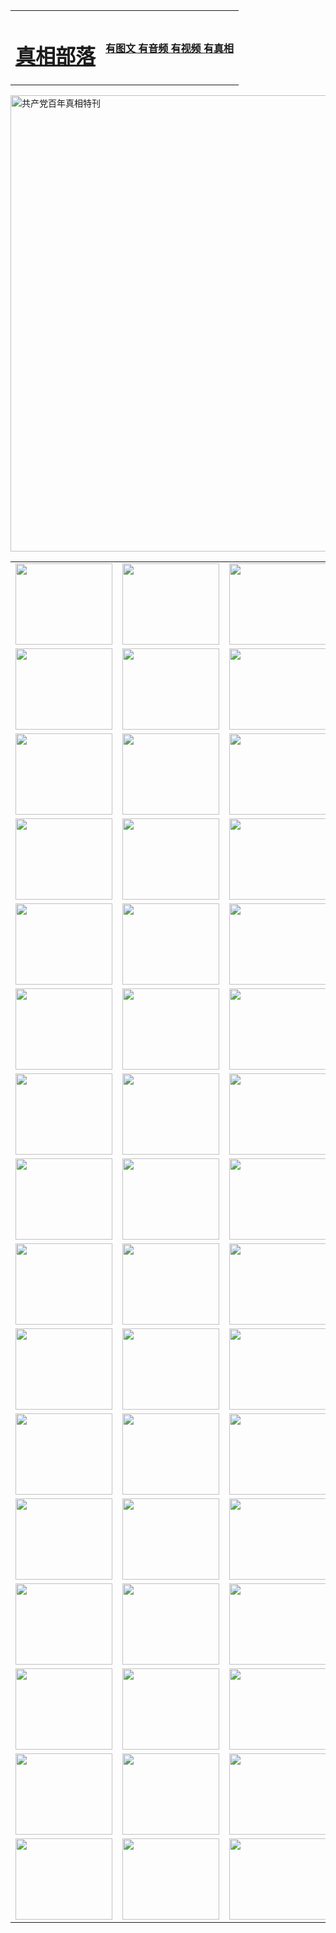 <table>
<tr>

<td>
	<H1><a href="http://z44.myjanu.net/zx/">真相部落</a></H1>
</td>
<td>
	<H4><a href="http://z44.myjanu.net/zx/">有图文 有音频 有视频 有真相</a></H4>
</td>
</tr>
</table>

 <div ><a href="http://z44.myjanu.net/zx/bngcd/"><img src="http://z44.myjanu.net/zx/bngcd/gcdbnzx.jpg" width="730"  border="0" alt="共产党百年真相特刊"></a></div>

<table>
<tr>
	<td><a href="http://z23.gsmcamp.com/xtr/107/"><img  src ="http://z23.gsmcamp.com/pic/2017/02/107.jpg" width="155px" height="130px"></a></td>
	<td><a href="http://z23.gsmcamp.com/xtr/829/"><img src ="http://z23.gsmcamp.com/pic/2017/02/829.jpg" width="155px" height="130px"></a></td>
	<td><a href="http://z23.gsmcamp.com/xtr/69/"><img  src ="http://z23.gsmcamp.com/pic/2017/02/69.jpg" width="155px" height="130px"></a></td>
	<td><a href="http://z23.gsmcamp.com/xtr/99/"><img  src ="http://z23.gsmcamp.com/pic/2017/02/99.jpg" width="155px" height="130px"></a></td>
</tr>
<tr>
	<td><a href="http://z23.gsmcamp.com/xtr/40/"><img  src ="http://z23.gsmcamp.com/pic/2017/02/40.jpg" width="155px" height="130px"></a></td>
	<td><a href="http://z23.gsmcamp.com/xtr/20/"><img  src ="http://z23.gsmcamp.com/pic/2017/02/20.jpg" width="155px" height="130px"></a></td>
	<td><a href="http://z23.gsmcamp.com/xtr/81/"><img  src ="http://z23.gsmcamp.com/pic/2017/02/81.jpg" width="155px" height="130px"></a></td>
	<td><a href="http://z23.gsmcamp.com/xtr/2/"><img  src ="http://z23.gsmcamp.com/pic/2017/02/2.jpg" width="155px" height="130px"></a></td>
</tr>
<tr>
	<td><a href="http://z23.gsmcamp.com/xtr/86/"><img  src ="http://z23.gsmcamp.com/pic/2017/02/86.jpg" width="155px" height="130px"></a></td>
	<td><a href="http://z23.gsmcamp.com/xtr/109/"><img  src ="http://z23.gsmcamp.com/pic/2017/02/109.jpg" width="155px" height="130px"></a></td>
	<td><a href="http://z23.gsmcamp.com/xtr/1378/"><img  src ="http://z23.gsmcamp.com/pic/2017/02/1378.jpg" width="155px" height="130px"></a></td>
	<td><a href="http://z23.gsmcamp.com/xtr/57/"><img  src ="http://z23.gsmcamp.com/pic/2017/02/57.jpg" width="155px" height="130px"></a></td>
</tr>
<tr>
	<td><a href="http://z23.gsmcamp.com/xtr/1219/"><img  src ="http://z23.gsmcamp.com/pic/2017/02/1219.jpg" width="155px" height="130px"></a></td>
	<td><a href="http://z23.gsmcamp.com/xtr/1220/"><img  src ="http://z23.gsmcamp.com/pic/2017/02/1220.jpg" width="155px" height="130px"></a></td>
	<td><a href="http://z23.gsmcamp.com/xtr/1221/"><img  src ="http://z23.gsmcamp.com/pic/2017/02/1221.jpg" width="155px" height="130px"></a></td>
	<td><a href="http://z23.gsmcamp.com/xtr/51/"><img  src ="http://z23.gsmcamp.com/pic/2017/02/51.jpg" width="155px" height="130px"></a></td>
</tr>
<tr>
	<td><a href="http://z23.gsmcamp.com/xtr/1055/"><img  src ="http://z23.gsmcamp.com/pic/2017/02/1055.jpg" width="155px" height="130px"></a></td>
	<td><a href="http://z23.gsmcamp.com/xtr/611/"><img  src ="http://z23.gsmcamp.com/pic/2017/02/611.jpg" width="155px" height="130px"></a></td>
	<td><a href="http://z23.gsmcamp.com/xtr/1121/"><img  src ="http://z23.gsmcamp.com/pic/2017/02/1121.jpg" width="155px" height="130px"></a></td>
	<td><a href="http://z23.gsmcamp.com/xtr/610/"><img  src ="http://z23.gsmcamp.com/pic/2017/02/610.jpg" width="155px" height="130px"></a></td>
</tr>
<tr>
	<td><a href="http://z23.gsmcamp.com/xtr/1128/"><img  src ="http://z23.gsmcamp.com/pic/2017/02/1128.jpg" width="155px" height="130px"></a></td>
	<td><a href="http://z23.gsmcamp.com/xtr/1395/"><img  src ="http://z23.gsmcamp.com/pic/2017/02/1406.jpg" width="155px" height="130px"></a></td>
	<td><a href="http://z23.gsmcamp.com/xtr/1407/"><img  src ="http://z23.gsmcamp.com/pic/2017/02/1407.jpg" width="155px" height="130px"></a></td>
	<td><a href="http://z23.gsmcamp.com/xtr/934/"><img  src ="http://z23.gsmcamp.com/pic/2017/02/934.jpg" width="155px" height="130px"></a></td>
</tr>
<tr>
	<td><a href="http://z23.gsmcamp.com/xtr/641/"><img  src ="http://z23.gsmcamp.com/pic/2017/02/641.jpg" width="155px" height="130px"></a></td>
	<td><a href="http://z23.gsmcamp.com/xtr/949/"><img  src ="http://z23.gsmcamp.com/pic/2017/02/949.jpg" width="155px" height="130px"></a></td>
	<td><a href="http://z23.gsmcamp.com/xtr/112/"><img  src ="http://z23.gsmcamp.com/pic/2017/02/112.jpg" width="155px" height="130px"></a></td>
	<td><a href="http://z23.gsmcamp.com/xtr/812/"><img  src ="http://z23.gsmcamp.com/pic/2017/02/812.jpg" width="155px" height="130px"></a></td>
</tr>
<tr>
	<td><a href="http://z23.gsmcamp.com/xtr/103/"><img  src ="http://z23.gsmcamp.com/pic/2017/02/103.jpg" width="155px" height="130px"></a></td>
	<td><a href="http://z23.gsmcamp.com/xtr/3/"><img  src ="http://z23.gsmcamp.com/pic/2017/02/3.jpg" width="155px" height="130px"></a></td>
	<td><A href="http://z23.gsmcamp.com/mp4/zx/2015/11/Lkmtt.mp4" target="_blank" title="莲开满天庭"><img  src="http://z23.gsmcamp.com/pic/2015/11/Lkmtt3480_jssor.jpg"  width="155px" height="130px"></A></td>
	<td><A href="http://z23.gsmcamp.com/mp4/zx/2015/11/2013513.mp4" target="_blank" title="飞旋的法轮"><img  src="http://z23.gsmcamp.com/pic/2015/11/falun480_jssor.jpg"  width="155px" height="130px"></A></td>
</tr>
<tr>
	<td><A href="http://z23.gsmcamp.com/mp4/zx/2015/11/NYParade.mp4" target="_blank" title="2004年4月10日法轮功纽约大游行"><img  src="http://z23.gsmcamp.com/pic/2015/11/nyparade480_jssor.jpg"  width="155px" height="130px"></A></td>
	<td><A href="http://z23.gsmcamp.com/mp4/news617/2015/05/WEB_s28093.mp4" target="_blank" title="2015年世界法轮大法日特别报导"><img  src="http://z23.gsmcamp.com/pic/2015/11/p6752711a666997037_jssor.jpg"  width="155px" height="130px"></A></td>
	<td><A href="http://z23.gsmcamp.com/mp4/news829/2015/11/30211_326650.mp4" target="_blank" title="沧州绑架案连审四天 民众抹泪称审好人"><img  src="http://z23.gsmcamp.com/pic/2015/11/changzhou2480_jssor.jpg"  width="155px" height="130px"></A></td>
	<td><A href="http://z23.gsmcamp.com/mp4/mhph/2015/10/changzhou.mp4" target="_blank" title="沧州真相--狮城血泪"><img  src="http://z23.gsmcamp.com/pic/2015/11/changzhou480_jssor.jpg"  width="155px" height="130px"></A></td>
</tr>
<tr>
	<td><A href="http://z23.gsmcamp.com/mp4/mhjd/mhjd_55.mp4" target="_blank" title="正义律师与无罪辩护"><img  src="http://z23.gsmcamp.com/pic/2015/11/wzbh480_jssor.jpg"  width="155px" height="130px"></A></td>
	<td><A href="http://z23.gsmcamp.com/mp4/zx/2015/11/layerkcs.mp4" target="_blank" title="中国的良心--高智晟律师"><img  src="http://z23.gsmcamp.com/pic/2015/11/layerkcs2480_jssor.jpg"  width="155px" height="130px"></A></td>
	<td><A href="http://z23.gsmcamp.com/mp4/mhph/2015/10/szxl.mp4" target="_blank" title="神州血泪--北京、大庆、广东、哈尔滨"><img  src="http://z23.gsmcamp.com/pic/2015/11/szxl480_jssor.jpg"  width="155px" height="130px"></A></td>
	<td><A href="http://z23.gsmcamp.com/mp4/zx/2015/11/TangShanFFXS.mp4" target="_blank" title="真相纪录片：凤凰新生"><img  src="http://z23.gsmcamp.com/pic/2015/11/fhxs2480_jssor.jpg"  width="155px" height="130px"></A></td>
</tr>
<tr>
	<td><A href="http://z23.gsmcamp.com/mp4/zx/2015/11/jidong.mp4" target="_blank" title="冀东监狱的罪恶"><img  src="http://z23.gsmcamp.com/pic/2015/11/jidong480_jssor.jpg"  width="155px" height="130px"></A></td>
	<td><A href="http://z23.gsmcamp.com/mp4/mhph/2015/10/tangshan.mp4" target="_blank" title="凤凰血泪"><img  src="http://z23.gsmcamp.com/pic/2015/11/tangshan480_jssor.jpg"  width="155px" height="130px"></A>
					</div></td>
	<td>	<A href="http://z23.gsmcamp.com/mp4/mhph/2015/10/zfxtzxl.mp4" target="_blank" title="政法系统罪行录--唐山篇"><img  src="http://z23.gsmcamp.com/pic/2015/11/zfxtzxl480_jssor.jpg"  width="155px" height="130px"></A></td>
	<td><A href="http://z23.gsmcamp.com/mp4/mhph/2015/10/QDBG.mp4" target="_blank" title="青岛悲歌"><img  src="http://z23.gsmcamp.com/pic/2015/10/qdbg2480_jssor.jpg"  width="155px" height="130px"></A></td>
</tr>
<tr>
	<td><A href="http://z23.gsmcamp.com/mp4/mhph/2015/10/huludao.mp4" target="_blank" title="葫芦岛永恒的见证"><img  src="http://z23.gsmcamp.com/pic/2015/10/huludao480_jssor.jpg"  width="155px" height="130px"></A></td>
	<td><A href="http://z23.gsmcamp.com/mp4/mhph/2015/10/qbzx.mp4" target="_blank" title="湖畔泉边听真相-济南泉城的传奇"><img  src="http://z23.gsmcamp.com/pic/2015/10/hupan480_jssor.jpg"  width="155px" height="130px"></A></td>
	<td><A href="http://z23.gsmcamp.com/mp4/mhph/2015/10/baoding_dvd_v2.mp4" target="_blank" title="燕赵悲歌"><img  src="http://z23.gsmcamp.com/pic/2015/10/yzbg480_jssor.jpg"  width="155px" height="130px"></A></td>
	<td><A href="http://z23.gsmcamp.com/mp4/zx/2015/11/meihuashi_complete_ED2.0.mp4" target="_blank" title="梅花诗完整版"><img  src="http://z23.gsmcamp.com/pic/2015/11/mhs480_jssor.jpg"  width="155px" height="130px"></A></td>
</tr>
<tr>
	<td><A href="http://z23.gsmcamp.com/mp4/zx/2015/11/fengbei512k.mp4" target="_blank" title="丰碑"><img  src="http://z23.gsmcamp.com/pic/2015/11/fongbei480_jssor.jpg"  width="155px" height="130px"></A></td>
	<td><A href="http://z23.gsmcamp.com/mp4/zx/2015/11/fytdxComplete.mp4" target="_blank" title="风雨天地行全集"><img  src="http://z23.gsmcamp.com/pic/2015/11/fytdxWhite480_jssor.jpg"  width="155px" height="130px"></A></td>
	<td><A href="http://z23.gsmcamp.com/mp4/zx/2015/11/JianZheng.mp4" target="_blank" title="见证"><img  src="http://z23.gsmcamp.com/pic/2015/11/witness480_jssor.jpg"  width="155px" height="130px"></A></td>
	<td><A href="http://z23.gsmcamp.com/mp4/mhph/2015/10/hcym.mp4" target="_blank" title="红朝阴谋"><img  src="http://z23.gsmcamp.com/pic/2015/10/hcym480_jssor.jpg"  width="155px" height="130px"></A></td>
</tr>
<tr>
	<td><A href="http://z23.gsmcamp.com/mp4/zx/2015/11/zfzxPalV3.mp4" target="_blank" title="是自焚还是骗局"><img  src="http://z23.gsmcamp.com/pic/2015/11/zfzx4805_jssor.jpg"  width="155px" height="130px"></A></td>
	<td><A href="http://z23.gsmcamp.com/mp4/zx/2015/11/lsdspMsyTd.mp4" target="_blank" title="历史的审判"><img  src="http://z23.gsmcamp.com/pic/2015/11/lsdsp480_jssor.jpg"  width="155px" height="130px"></A></td>
	<td><A href="http://z23.gsmcamp.com/mp4/news886/2015/11/concat886.mp4" target="_blank" title="一周全球控告江泽民"><img  src="http://z23.gsmcamp.com/pic/2015/11/news886480_jssor.jpg"  width="155px" height="130px"></A></td>
	<td><A href="http://z23.gsmcamp.com/mp4/news1378/2014/08/CQSD_s0_e4_v2_i0-CQSD_4-video.mp4" target="_blank" title="欧洲的抉择"><img  src="http://z23.gsmcamp.com/pic/2015/11/p5143421a564166643-ss_jssor.jpg"  width="155px" height="130px"></A></td>
</tr>
<tr>
	<td><A href="http://z23.gsmcamp.com/mp4/zx/2015/11/hk20150720parade.mp4" target="_blank" title="港法轮功反迫害大游行 大陆游客震撼"><img  src="http://z23.gsmcamp.com/pic/2015/11/281098-ss_jssor.jpg"  width="155px" height="130px"></A></td>
	<td><A href="http://z23.gsmcamp.com/mp4/zx/2015/11/20150720hkParade512k.mp4" target="_blank" title="香港法轮功720游行声援诉江潮"><img  src="http://z23.gsmcamp.com/pic/2015/11/2015720parade480_jssor.jpg"  width="155px" height="130px"></A></td>
	<td><A href="http://z23.gsmcamp.com/mp4/zx/2015/11/hktdc512.mp4" target="_blank" title="香港退党潮"><img  src="http://z23.gsmcamp.com/pic/2015/11/hktdc480_jssor.jpg"  width="155px" height="130px"></A></td>
	<td><A href="http://z23.gsmcamp.com/mp4/news413/2015/11/concat413.mp4" target="_blank" title="本月退党精选"><img  src="http://z23.gsmcamp.com/pic/2015/11/tuidang480_jssor.jpg"  width="155px" height="130px"></A></td>
</tr>
<tr>
	<td><A href="http://z23.gsmcamp.com/mp4/news823/2015/11/TSZG_British_1_QA_A_TSZG-61-1_XinHaoNianZuoZh_P617180.mp4" target="_blank" title="辛灏年：纪念《九评共产党》发表十周年演讲"><img  src="http://z23.gsmcamp.com/pic/2015/11/xhn9p10480_jssor.jpg"  width="155px" height="130px"></A></td>
	<td><A href="http://z23.gsmcamp.com/mp4/news57/2015/11/JPGCD8.mp4" target="_blank" title="【九评之八】评中国共产党的邪教本质"><img  src="http://z23.gsmcamp.com/pic/2015/11/9pkcd8p480_jssor.jpg"  width="155px" height="130px"></A></td>
	<td><A href="http://z23.gsmcamp.com/mp4/other/kao.Chih.Sheng_story.mp4"  target="_blank" title="超越恐惧:高智晟的故事"				style="font-size:20px;"><img src="http://z23.gsmcamp.com/pic/2016/12/GZS201408070902.jpg"  width="155px" height="130px">
						</A></td>
	<td><A href="http://z23.gsmcamp.com/mp4/zx/2016/11/oh10yearsInv.mp4"  target="_blank" title="纪录片《活摘 十年调查》完整版" style="font-size:20px;"><img src="http://z23.gsmcamp.com/pic/2016/11/10yearsOHinv.jpg"  width="155px" height="130px">
						</A></td>
</tr>
</table>



